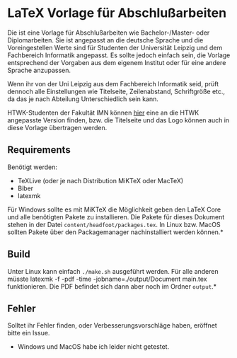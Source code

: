 # LaTeX Vorlage für Abschlußarbeiten

Die ist eine Vorlage für Abschlußarbeiten wie Bachelor-/Master- oder Diplomarbeiten. Sie ist angepasst an die deutsche Sprache und die Voreingestellen Werte sind für Studenten der Universität Leipzig und dem Fachbereich Informatik angepasst. Es sollte jedoch einfach sein, die Vorlage entsprechend der Vorgaben aus dem eigenem Institut oder für eine andere Sprache anzupassen.

Wenn ihr von der Uni Leipzig aus dem Fachbereich Informatik seid, prüft dennoch alle Einstellungen wie Titelseite, Zeilenabstand, Schriftgröße etc., da das je nach Abteilung Unterschiedlich sein kann.

HTWK-Studenten der Fakultät IMN können [hier](https://portal.imn.htwk-leipzig.de/studierende/graduierungsarbeit/latex-vorlage-fuer-graduierungsarbeiten-an-der-f-imn-1/view) eine an die HTWK angepasste Version finden, bzw. die Titelseite und das Logo können auch in diese Vorlage übertragen werden.

## Requirements

Benötigt werden:
- TeXLive (oder je nach Distribution MiKTeX oder MacTeX)
- Biber
- latexmk

Für Windows sollte es mit MiKTeX die Möglichkeit geben den LaTeX Core und alle benötigten Pakete zu installieren. Die Pakete für dieses Dokument stehen in der Datei `content/headfoot/packages.tex`. In Linux bzw. MacOS sollten Pakete über den Packagemanager nachinstalliert werden können.*

## Build

Unter Linux kann einfach `./make.sh` ausgeführt werden. Für alle anderen müsste
    latexmk -f -pdf -time -jobname=./output/Document main.tex
funktionieren. Die PDF befindet sich dann aber noch im Ordner `output`.*

## Fehler

Solltet ihr Fehler finden, oder Verbesserungsvorschläge haben, eröffnet bitte ein Issue.


* Windows und MacOS habe ich leider nicht getestet.
